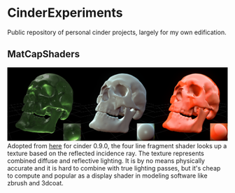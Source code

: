 # CinderExperiments
Public repository of personal cinder projects, largely for my own edification.

## MatCapShaders
![matcap screenshots](_captures/MatCapShaders_01.png)
Adopted from [here](http://www.clicktorelease.com/blog/creating-spherical-environment-mapping-shader) for cinder 0.9.0, the four line fragment shader looks up a texture based on the reflected incidence ray. The texture represents combined diffuse and reflective lighting. It is by no means physically accurate and it is hard to combine with true lighting passes, but it's cheap to compute and popular as a display shader in modeling software like zbrush and 3dcoat.
